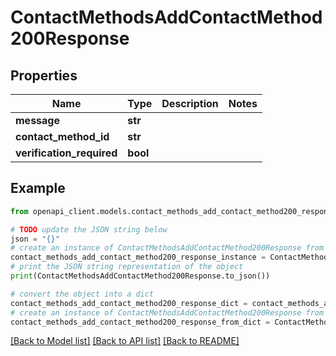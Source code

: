 # ContactMethodsAddContactMethod200Response


## Properties

Name | Type | Description | Notes
------------ | ------------- | ------------- | -------------
**message** | **str** |  | 
**contact_method_id** | **str** |  | 
**verification_required** | **bool** |  | 

## Example

```python
from openapi_client.models.contact_methods_add_contact_method200_response import ContactMethodsAddContactMethod200Response

# TODO update the JSON string below
json = "{}"
# create an instance of ContactMethodsAddContactMethod200Response from a JSON string
contact_methods_add_contact_method200_response_instance = ContactMethodsAddContactMethod200Response.from_json(json)
# print the JSON string representation of the object
print(ContactMethodsAddContactMethod200Response.to_json())

# convert the object into a dict
contact_methods_add_contact_method200_response_dict = contact_methods_add_contact_method200_response_instance.to_dict()
# create an instance of ContactMethodsAddContactMethod200Response from a dict
contact_methods_add_contact_method200_response_from_dict = ContactMethodsAddContactMethod200Response.from_dict(contact_methods_add_contact_method200_response_dict)
```
[[Back to Model list]](../README.md#documentation-for-models) [[Back to API list]](../README.md#documentation-for-api-endpoints) [[Back to README]](../README.md)


